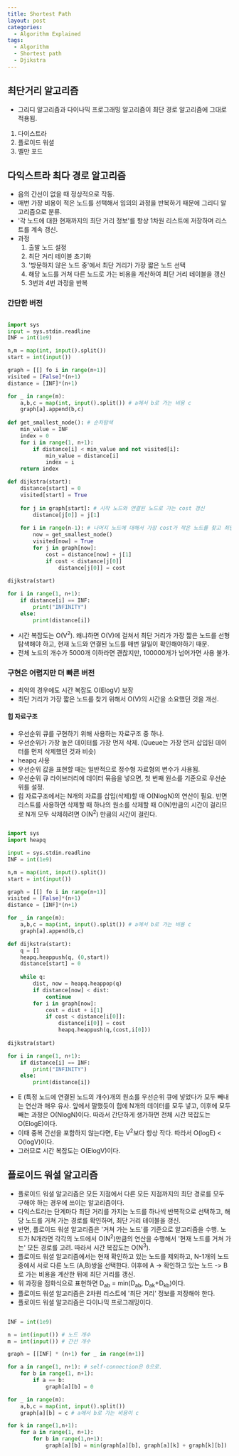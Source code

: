 ```yaml
---
title: Shortest Path
layout: post
categories:
  - Algorithm Explained
tags:
  - Algorithm
  - Shortest path
  - Djikstra
---
```


## 최단거리 알고리즘

* 그리디 알고리즘과 다이나믹 프로그래밍 알고리즘이 최단 경로 알고리즘에 그대로 적용됨.

1. 다이스트라
2. 플로이드 워셜
3. 벨만 포드

## 다익스트라 최다 경로 알고리즘

* 음의 간선이 없을 때 정상적으로 작동.
* 매번 가장 비용이 적은 노드를 선택해서 임의의 과정을 반복하기 때문에 그리디 알고리즘으로 분류.
* '각 노드에 대한 현재까지의 최단 거리 정보'를 항상 1차원 리스트에 저장하며 리스트를 계속 갱신.
* 과정
    1. 출발 노드 설정
    2. 최단 거리 테이블 초기화
    3. '방문하지 않은 노드 중'에서 최단 거리가 가장 짧은 노드 선택
    4. 해당 노드를 거쳐 다른 노드로 가는 비용을 계산하여 최단 거리 테이블을 갱신
    5. 3번과 4번 과정을 반복

### 간단한 버전

```python

import sys
input = sys.stdin.readline
INF = int(1e9)

n,m = map(int, input().split())
start = int(input())

graph = [[] fo i in range(n+1)]
visited = [False]*(n+1)
distance = [INF]*(n+1)

for _ in range(m):
    a,b,c = map(int, input().split()) # a에서 b로 가는 비용 c
    graph[a].append(b,c)
    
def get_smallest_node(): # 순차탐색
    min_value = INF
    index = 0
    for i in range(1, n+1):
        if distance[i] < min_value and not visited[i]:
            min_value = distance[i]
            index = i 
    return index

def dijkstra(start):
    distance[start] = 0
    visited[start] = True
    
    for j in graph[start]: # 시작 노드와 연결된 노드로 가는 cost 갱신
        distance[j[0]] = j[1] 
        
    for i in range(n-1): # 나머지 노드에 대해서 가장 cost가 작은 노드를 찾고 최단거리 갱신
        now = get_smallest_node()
        visited[now] = True
        for j in graph[now]:
            cost = distance[now] + j[1]
            if cost < distance[j[0]]
                distance[j[0]] = cost
                
dijkstra(start)

for i in range(1, n+1):
    if distance[i] == INF:
        print("INFINITY")
    else:
        print(distance[i])

```

* 시간 복잡도는 O(V<sup>2</sup>). 왜냐하면 O(V)에 걸쳐서 최단 거리가 가장 짧은 노드를 선형 탐색해야 하고, 현재 노드와 연결된 노드를 매번 일일이 확인해야하기 때문.
* 전체 노드의 개수가 5000개 이하라면 괜찮지만, 100000개가 넘어가면 사용 불가.

### 구현은 어렵지만 더 빠른 버전

* 최악의 경우에도 시간 복잡도 O(ElogV) 보장
* 최단 거리가 가장 짧은 노드를 찾기 위해서 O(V)의 시간을 소요했던 것을 개선.

#### 힙 자료구조

* 우선순위 큐를 구현하기 위해 사용하는 자료구조 중 하나.
* 우선순위가 가장 높은 데이터를 가장 먼저 삭제. (Queue는 가장 먼저 삽입된 데이터를 먼저 삭제했던 것과 비슷)
* heapq 사용
* 우선순위 값을 표현할 때는 일반적으로 정수형 자료형의 변수가 사용됨.
* 우선순위 큐 라이브러리에 데이터 묶음을 넣으면, 첫 번째 원소를 기준으로 우선순위를 설정.
* 힙 자료구조에서는 N개의 자료를 삽입(삭제)할 때 O(NlogN)의 연산이 필요. 반면 리스트를 사용하면 삭제할 때 하나의 원소를 삭제할 때 O(N)만큼의 시간이 걸리므로 N개 모두 삭제하려면 O(N<sup>2</sup>) 
만큼의 시간이 걸린다.

```python

import sys
import heapq

input = sys.stdin.readline
INF = int(1e9)

n,m = map(int, input().split())
start = int(input())

graph = [[] fo i in range(n+1)]
visited = [False]*(n+1)
distance = [INF]*(n+1)

for _ in range(m):
    a,b,c = map(int, input().split()) # a에서 b로 가는 비용 c
    graph[a].append(b,c)

def dijkstra(start):
    q = []
    heapq.heappush(q, (0,start))
    distance[start] = 0
    
    while q:
        dist, now = heapq.heappop(q)
        if distance[now] < dist:
            continue
        for i in graph[now]:
            cost = dist + i[1]
            if cost < distance[i[0]]:
                distance[i[0]] = cost
                heapq.heappush(q,(cost,i[0]))
                
dijkstra(start)

for i in range(1, n+1):
    if distance[i] == INF:
        print("INFINITY")
    else:
        print(distance[i])
```

* E (특정 노드에 연결된 노드의 개수)개의 원소를 우선순위 큐에 넣었다가 모두 빼내는 연산과 매우 유사. 앞에서 말했듯이 힙에 N개의 데이터를 모두 넣고, 이후에 모두 빼는 과정은 O(NlogN)이다.
따라서 간단하게 생가하면 전체 시간 복잡도는 O(ElogE)이다.
* 이때 중복 간선을 포함하지 않는다면, E는 V<sup>2</sup>보다 항상 작다. 따라서 O(logE) < O(logV)이다.
* 그러므로 시간 복잡도는 O(ElogV)이다. 

## 플로이드 워셜 알고리즘

* 플로이드 워셜 알고리즘은 모든 지점에서 다른 모든 지점까지의 최단 경로를 모두 구해야 하는 경우에 쓰이는 알고리즘이다.
* 다익스트라는 단계마다 최단 거리를 가지는 노드를 하나씩 반복적으로 선택하고, 해당 노드를 거쳐 가는 경로를 확인하며, 최단 거리 테이블을 갱신.
* 반면, 플로이드 워셜 알고리즘은 '거쳐 가는 노드'를 기준으로 알고리즘을 수행. 노드가 N개라면 각각의 노드에서 O(N<sup>2</sup>)만큼의 연산을 수행해서 '현재 노드를 거쳐 가는' 모든 경로를 고려.
따라서 시간 복잡도는 O(N<sup>3</sup>).
* 플로이드 워셜 알고리즘에서는 현재 확인하고 있는 노드를 제외하고, N-1개의 노드 중에서 서로 다른 노드 (A,B)쌍을 선택한다. 이후에 A -> 확인하고 있는 노드 -> B로 가는 비용을
계산한 뒤에 최단 거리를 갱신.
* 위 과정을 점화식으로 표현하면 D<sub>ab</sub> = min(D<sub>ab</sub>, D<sub>ak</sub>+D<sub>kb</sub>)이다.
* 플로이드 워셜 알고리즘은 2차원 리스트에 '최단 거리' 정보를 저장해야 한다. 
* 플로이드 워셜 알고리즘은 다이나믹 프로그래밍이다.

```python

INF = int(1e9)

n = int(input()) # 노드 개수
m = int(input()) # 간선 개수

graph = [[INF] * (n+1) for _ in range(n+1)]

for a in range(1, n+1): # self-connection은 0으로.
    for b in range(1, n+1):
        if a == b:
            graph[a][b] = 0

for _ in range(m):
    a,b,c = map(int, input().split())
    graph[a][b] = c # a에서 b로 가는 비용이 c

for k in range(1,n+1):
    for a in range(1, n+1):
        for b in range(1,n+1):
            graph[a][b] = min(graph[a][b], graph[a][k] + graph[k][b])

```